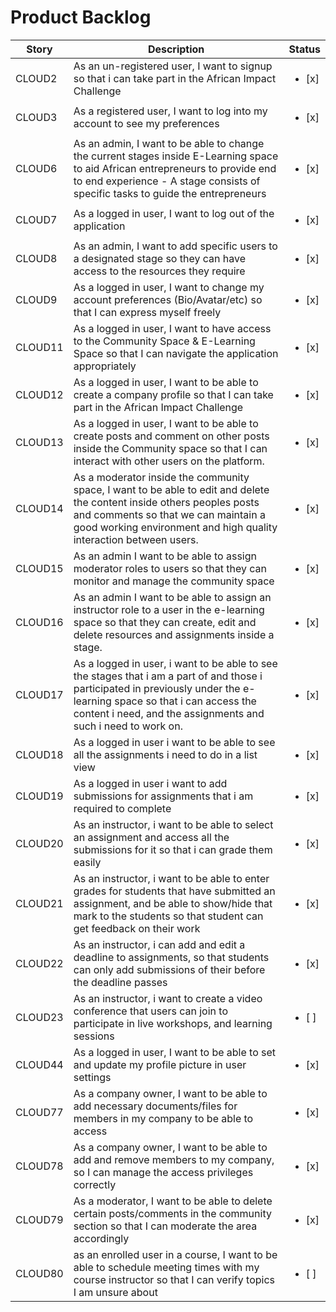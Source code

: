 # Product Backlog


Story | Description | Status |
----- | ----------- | ------ |
CLOUD2 | As an un-registered user, I want to signup so that i can take part in the African Impact Challenge |  <ul> <li> [x] </li> </ul>
CLOUD3 | As a registered user, I want to log into my account to see my preferences | <ul> <li> [x] </li> </ul>
CLOUD6 | As an admin, I want to be able to change the current stages inside E-Learning space to aid African entrepreneurs to provide end to end experience - A stage consists of specific tasks to guide the entrepreneurs | <ul> <li> [x] </li> </ul>
CLOUD7 | As a logged in user, I want to log out of the application | <ul> <li> [x] </li> </ul>
CLOUD8 | As an admin, I want to add specific users to a designated stage so they can have access to the resources they require | <ul> <li> [x] </li> </ul>
CLOUD9 | As a logged in user, I want to change my account preferences (Bio/Avatar/etc) so that I can express myself freely | <ul> <li> [x] </li> </ul>
CLOUD11 | As a logged in user, I want to have access to the Community Space & E-Learning Space so that I can navigate the application appropriately | <ul> <li> [x] </li> </ul>
CLOUD12 | As a logged in user, I want to be able to create a company profile so that I can take part in the African Impact Challenge | <ul> <li> [x] </li> </ul>
CLOUD13 | As a logged in user, I want to be able to create posts and comment on other posts inside the Community space so that I can interact with other users on the platform. | <ul> <li> [x] </li> </ul>
CLOUD14 | As a moderator inside the community space, I want to be able to edit and delete the content inside others peoples posts and comments so that we can maintain a good working environment and high quality interaction between users. | <ul> <li> [x] </li> </ul>
CLOUD15 | As an admin I want to be able to assign moderator roles to users so that they can monitor and manage the community space | <ul> <li> [x] </li> </ul>
CLOUD16 | As an admin I want to be able to assign an instructor role to a user in the e-learning space so that they can create, edit and delete resources and assignments inside a stage. | <ul> <li> [x] </li> </ul>
CLOUD17 | As a logged in user, i want to be able to see the stages that i am a part of and those i participated in previously under the e-learning space so that i can access the content i need, and the assignments and such i need to work on. | <ul> <li> [x] </li> </ul>
CLOUD18 | As a logged in user i want to be able to see all the assignments i need to do in a list view | <ul> <li> [x] </li> </ul>
CLOUD19 | As a logged in user i want to add submissions for assignments that i am required to complete | <ul> <li> [x] </li> </ul>
CLOUD20 | As an instructor, i want to be able to select an assignment and access all the submissions for it so that i can grade them easily | <ul> <li> [x] </li> </ul>
CLOUD21 | As an instructor, i want to be able to enter grades for students that have submitted an assignment, and be able to show/hide that mark to the students so that student can get feedback on their work | <ul> <li> [x] </li> </ul>
CLOUD22 | As an instructor, i can add and edit a deadline to assignments, so that students can only add submissions of their before the deadline passes | <ul> <li> [x] </li> </ul>
CLOUD23 | As an instructor, i want to create a video conference that users can join to participate in live workshops, and learning sessions | <ul> <li> [ ] </li> </ul>
CLOUD44 | As a logged in user, I want to be able to set and update my profile picture in user settings | <ul> <li> [x] </li> </ul>
CLOUD77 | As a company owner, I want to be able to add necessary documents/files for members in my company to be able to access | <ul> <li> [x] </li> </ul>
CLOUD78 | As a company owner, I want to be able to add and remove members to my company, so I can manage the access privileges correctly | <ul> <li> [x] </li> </ul>
CLOUD79 | As a moderator, I want to be able to delete certain posts/comments in the community section so that I can moderate the area accordingly | <ul> <li> [x] </li> </ul>
CLOUD80 | as an enrolled user in a course, I want to be able to schedule meeting times with my course instructor so that I can verify topics I am unsure about | <ul> <li> [ ] </li> </ul>


